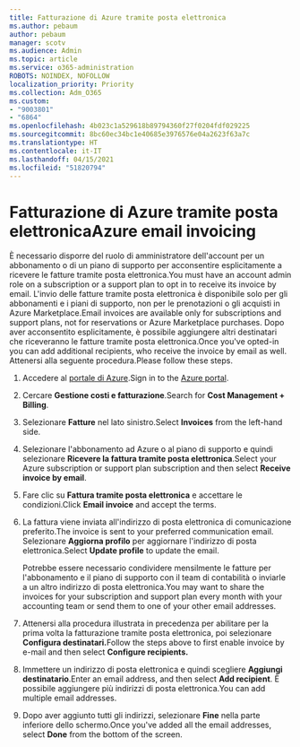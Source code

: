 ```yaml
---
title: Fatturazione di Azure tramite posta elettronica
ms.author: pebaum
author: pebaum
manager: scotv
ms.audience: Admin
ms.topic: article
ms.service: o365-administration
ROBOTS: NOINDEX, NOFOLLOW
localization_priority: Priority
ms.collection: Adm_O365
ms.custom:
- "9003801"
- "6864"
ms.openlocfilehash: 4b023c1a529618b89794360f27f0204fdf029225
ms.sourcegitcommit: 8bc60ec34bc1e40685e3976576e04a2623f63a7c
ms.translationtype: HT
ms.contentlocale: it-IT
ms.lasthandoff: 04/15/2021
ms.locfileid: "51820794"
---
```

# <a name="azure-email-invoicing"></a><span data-ttu-id="b281e-102">Fatturazione di Azure tramite posta elettronica</span><span class="sxs-lookup"><span data-stu-id="b281e-102">Azure email invoicing</span></span>

<span data-ttu-id="b281e-103">È necessario disporre del ruolo di amministratore dell'account per un abbonamento o di un piano di supporto per acconsentire esplicitamente a ricevere le fatture tramite posta elettronica.</span><span class="sxs-lookup"><span data-stu-id="b281e-103">You must have an account admin role on a subscription or a support plan to opt in to receive its invoice by email.</span></span> <span data-ttu-id="b281e-104">L'invio delle fatture tramite posta elettronica è disponibile solo per gli abbonamenti e i piani di supporto, non per le prenotazioni o gli acquisti in Azure Marketplace.</span><span class="sxs-lookup"><span data-stu-id="b281e-104">Email invoices are available only for subscriptions and support plans, not for reservations or Azure Marketplace purchases.</span></span> <span data-ttu-id="b281e-105">Dopo aver acconsentito esplicitamente, è possibile aggiungere altri destinatari che riceveranno le fatture tramite posta elettronica.</span><span class="sxs-lookup"><span data-stu-id="b281e-105">Once you've opted-in you can add additional recipients, who receive the invoice by email as well.</span></span> <span data-ttu-id="b281e-106">Attenersi alla seguente procedura.</span><span class="sxs-lookup"><span data-stu-id="b281e-106">Please follow these steps.</span></span>

1. <span data-ttu-id="b281e-107">Accedere al [portale di Azure](https://portal.azure.com/).</span><span class="sxs-lookup"><span data-stu-id="b281e-107">Sign in to the [Azure portal](https://portal.azure.com/).</span></span>
2. <span data-ttu-id="b281e-108">Cercare **Gestione costi e fatturazione**.</span><span class="sxs-lookup"><span data-stu-id="b281e-108">Search for **Cost Management + Billing**.</span></span>
3. <span data-ttu-id="b281e-109">Selezionare **Fatture** nel lato sinistro.</span><span class="sxs-lookup"><span data-stu-id="b281e-109">Select **Invoices** from the left-hand side.</span></span>
4. <span data-ttu-id="b281e-110">Selezionare l'abbonamento ad Azure o al piano di supporto e quindi selezionare **Ricevere la fattura tramite posta elettronica**.</span><span class="sxs-lookup"><span data-stu-id="b281e-110">Select your Azure subscription or support plan subscription and then select **Receive invoice by email**.</span></span>
5. <span data-ttu-id="b281e-111">Fare clic su **Fattura tramite posta elettronica** e accettare le condizioni.</span><span class="sxs-lookup"><span data-stu-id="b281e-111">Click **Email invoice** and accept the terms.</span></span>
6. <span data-ttu-id="b281e-112">La fattura viene inviata all'indirizzo di posta elettronica di comunicazione preferito.</span><span class="sxs-lookup"><span data-stu-id="b281e-112">The invoice is sent to your preferred communication email.</span></span> <span data-ttu-id="b281e-113">Selezionare **Aggiorna profilo** per aggiornare l'indirizzo di posta elettronica.</span><span class="sxs-lookup"><span data-stu-id="b281e-113">Select **Update profile** to update the email.</span></span>  

    <span data-ttu-id="b281e-114">Potrebbe essere necessario condividere mensilmente le fatture per l'abbonamento e il piano di supporto con il team di contabilità o inviarle a un altro indirizzo di posta elettronica.</span><span class="sxs-lookup"><span data-stu-id="b281e-114">You may want to share the invoices for your subscription and support plan every month with your accounting team or send them to one of your other email addresses.</span></span>  

7. <span data-ttu-id="b281e-115">Attenersi alla procedura illustrata in precedenza per abilitare per la prima volta la fatturazione tramite posta elettronica, poi selezionare  **Configura destinatari.**</span><span class="sxs-lookup"><span data-stu-id="b281e-115">Follow the steps above to first enable invoice by e-mail and then select  **Configure recipients.**</span></span>
8. <span data-ttu-id="b281e-116">Immettere un indirizzo di posta elettronica e quindi scegliere **Aggiungi destinatario**.</span><span class="sxs-lookup"><span data-stu-id="b281e-116">Enter an email address, and then select **Add recipient**.</span></span> <span data-ttu-id="b281e-117">È possibile aggiungere più indirizzi di posta elettronica.</span><span class="sxs-lookup"><span data-stu-id="b281e-117">You can add multiple email addresses.</span></span>
9. <span data-ttu-id="b281e-118">Dopo aver aggiunto tutti gli indirizzi, selezionare **Fine** nella parte inferiore dello schermo.</span><span class="sxs-lookup"><span data-stu-id="b281e-118">Once you've added all the email addresses, select **Done** from the bottom of the screen.</span></span>
